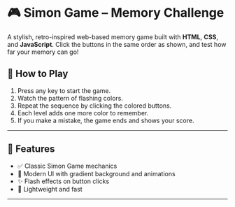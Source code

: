 # 🎮 Simon Game – Memory Challenge

A stylish, retro-inspired web-based memory game built with **HTML**, **CSS**, and **JavaScript**. Click the buttons in the same order as shown, and test how far your memory can go!


## 🧠 How to Play

1. Press any key to start the game.
2. Watch the pattern of flashing colors.
3. Repeat the sequence by clicking the colored buttons.
4. Each level adds one more color to remember.
5. If you make a mistake, the game ends and shows your score.

---

## 🚀 Features

- ✅ Classic Simon Game mechanics
- 🌈 Modern UI with gradient background and animations
- ✨ Flash effects on button clicks
- 🧪 Lightweight and fast

---

